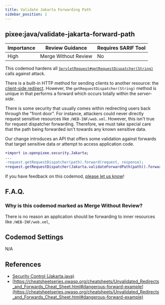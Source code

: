 ```yaml
---
title: Validate Jakarta Forwarding Path 
sidebar_position: 1
---
```


## pixee:java/validate-jakarta-forward-path

| Importance | Review Guidance      | Requires SARIF Tool |
|------------|----------------------|---------------------|
| High       | Merge Without Review | No                  |

This codemod hardens all [`ServletRequest#getRequestDispatcher(String)`](https://docs.oracle.com/javaee/7/api/javax/servlet/ServletRequest.html#getRequestDispatcher-java.lang.String-) calls against attack.

There is a built-in HTTP method for sending clients to another resource: the [client-side redirect](https://developer.mozilla.org/en-US/docs/Web/HTTP/Redirections). However, the `getRequestDispatcher(String)` method is unique in that performs a forward which occurs totally within the _server-side_.

There is some security that usually comes within redirecting users back through the "front door". For instance, attackers could never directly request sensitive resources like `/WEB-INF/web.xml`. However, this isn't true for request dispatcher forwarding. Therefore, we must take special care that the path being forwarded isn't towards any known sensitive data.

Our change introduces an API that offers some validation against forwards that target sensitive data or attempt to access application code.

```diff
+import io.openpixee.security.Jakarta;
...
-request.getRequestDispatcher(path).forward(request, response);
+request.getRequestDispatcher(Jakarta.validateForwardPath(path)).forward(request, response);
```

If you have feedback on this codemod, [please let us know](mailto:feedback@pixee.ai)!

## F.A.Q. 

### Why is this codemod marked as Merge Without Review?

There is no reason an application should be forwarding to inner resources like `/WEB-INF/web.xml`, 

## Codemod Settings

N/A

## References

* [Security Control (Jakarta.java)](https://github.com/openpixee/java-security-toolkit/blob/main/src/main/java/io/openpixee/security/Jakarta.java)
* [https://cheatsheetseries.owasp.org/cheatsheets/Unvalidated_Redirects_and_Forwards_Cheat_Sheet.html#dangerous-forward-example](https://cheatsheetseries.owasp.org/cheatsheets/Unvalidated_Redirects_and_Forwards_Cheat_Sheet.html#dangerous-forward-example)